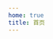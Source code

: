 ```yaml
---
home: true
title: 首页
---
```


<KnowledgeGraphAsync title="知识图谱" url="/data/knowledge.json" height="500px" :force="{ repulsion: 80, gravity: 0.1 }" />
